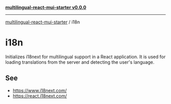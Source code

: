 [**multilingual-react-mui-starter v0.0.0**](../README.md)

---

[multilingual-react-mui-starter](../modules.md) / i18n

# i18n

Initializes i18next for multilingual support in a React application.
It is used for loading translations from the server and detecting the user's language.

## See

- https://www.i18next.com/
- https://react.i18next.com/
